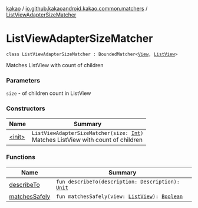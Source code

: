 [kakao](../../index.md) / [io.github.kakaoandroid.kakao.common.matchers](../index.md) / [ListViewAdapterSizeMatcher](./index.md)

# ListViewAdapterSizeMatcher

`class ListViewAdapterSizeMatcher : BoundedMatcher<`[`View`](https://developer.android.com/reference/android/view/View.html)`, `[`ListView`](https://developer.android.com/reference/android/widget/ListView.html)`>`

Matches ListView with count of children

### Parameters

`size` - of children count in ListView

### Constructors

| Name | Summary |
|---|---|
| [&lt;init&gt;](-init-.md) | `ListViewAdapterSizeMatcher(size: `[`Int`](https://kotlinlang.org/api/latest/jvm/stdlib/kotlin/-int/index.html)`)`<br>Matches ListView with count of children |

### Functions

| Name | Summary |
|---|---|
| [describeTo](describe-to.md) | `fun describeTo(description: Description): `[`Unit`](https://kotlinlang.org/api/latest/jvm/stdlib/kotlin/-unit/index.html) |
| [matchesSafely](matches-safely.md) | `fun matchesSafely(view: `[`ListView`](https://developer.android.com/reference/android/widget/ListView.html)`): `[`Boolean`](https://kotlinlang.org/api/latest/jvm/stdlib/kotlin/-boolean/index.html) |

